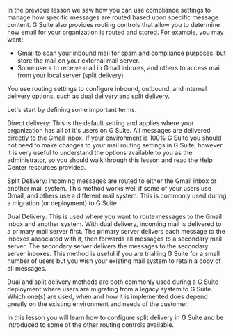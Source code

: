 In the previous lesson we saw how you can use compliance settings to manage how specific messages are routed based upon specific message content. G Suite also provides routing controls that allow you to determine how email for your organization is routed and stored. For example, you may want:

-   Gmail to scan your inbound mail for spam and compliance purposes, but store the mail on your external mail server.
-   Some users to receive mail in Gmail inboxes, and others to access mail from your local server (split delivery)

You use routing settings to configure inbound, outbound, and internal delivery options, such as dual delivery and split delivery.

Let's start by defining some important terms.

Direct delivery: This is the default setting and applies where your organization has all of it's users on G Suite. All messages are delivered directly to the Gmail inbox. If your environment is 100% G Suite you should not need to make changes to your mail routing settings in G Suite, however it is very useful to understand the options available to you as the administrator, so you should walk through this lesson and read the Help Center resources provided.

Split Delivery: Incoming messages are routed to either the Gmail inbox or another mail system. This method works well if some of your users use Gmail, and others use a different mail system. This is commonly used during a migration (or deployment) to G Suite.

Dual Delivery: This is used where you want to route messages to the Gmail inbox and another system. With dual delivery, incoming mail is delivered to a primary mail server first. The primary server delivers each message to the inboxes associated with it, then forwards all messages to a secondary mail server. The secondary server delivers the messages to the secondary server inboxes. This method is useful if you are trialling G Suite for a small number of users but you wish your existing mail system to retain a copy of all messages.

Dual and split delivery methods are both commonly used during a G Suite deployment where users are migrating from a legacy system to G Suite. Which one(s) are used, when and how it is implemented does depend greatly on the existing environment and needs of the customer.

In this lesson you will learn how to configure split delivery in G Suite and be introduced to some of the other routing controls available.
